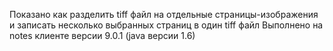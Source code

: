 Показано как разделить tiff файл на отдельные страницы-изображения и записать несколько выбранных страниц в один tiff файл
Выполнено на notes клиенте версии 9.0.1 (java версии 1.6)
